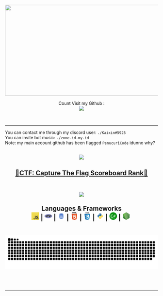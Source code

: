 <p align="center"> 
	<img src="https://cdn.discordapp.com/attachments/907202627329220618/932198839773974608/Terima_kasih_sudah_menonton.gif" width="599" height="299">
</p>
<p align="center"> 
  Count Visit my Github :<br>
  <img src="https://profile-counter.glitch.me/GarudaID/count.svg" />
</p>
<p>&nbsp;</p>    

---  
You can contact me through my discord user: `./Kaixin#5925` <br>
You can invite bot music: `./zone-id.my.id`<br>
Note: my main account github has been flagged `PenucuriCode` idunno why?

  </h1>
<p align="center"><br>
  <a href="https://github.com/penucuriCode">
    <img src="https://lanyard-profile-readme.vercel.app/api/447411230098063362"/>
     </a>
</p>
<h2><p align="center"><a href="https://rasyidmf.com/Users/?id=1598">🦊CTF: Capture The Flag Scoreboard Rank🦊</a></p></h>
<p align="center"<a href="https://github.com/penucuriCode">
<br>
<img width=800 src="https://github-profile-trophy.vercel.app/?username=GarudaID&column=8&theme=gruvbox&no-frame=true"/>
</a></p>
<p align="center">
	<b>Languages & Frameworks</b>
	<br>
	<code><img height="25" src="https://raw.githubusercontent.com/github/explore/80688e429a7d4ef2fca1e82350fe8e3517d3494d/topics/javascript/javascript.png"></code>&nbsp;|
	<code><img height="25" src="https://raw.githubusercontent.com/github/explore/80688e429a7d4ef2fca1e82350fe8e3517d3494d/topics/php/php.png"></code>&nbsp;|
	<code><img height="25" src="https://raw.githubusercontent.com/github/explore/80688e429a7d4ef2fca1e82350fe8e3517d3494d/topics/sql/sql.png"></code>&nbsp;|
	<code><img height="25" src="https://raw.githubusercontent.com/github/explore/80688e429a7d4ef2fca1e82350fe8e3517d3494d/topics/html/html.png"></code>&nbsp;|
	<code><img height="25" src="https://raw.githubusercontent.com/github/explore/80688e429a7d4ef2fca1e82350fe8e3517d3494d/topics/css/css.png"></code>&nbsp;|
	<code><img height="25" src="https://raw.githubusercontent.com/github/explore/80688e429a7d4ef2fca1e82350fe8e3517d3494d/topics/python/python.png"></code>&nbsp;|
	<code><img height="25" src="https://raw.githubusercontent.com/github/explore/80688e429a7d4ef2fca1e82350fe8e3517d3494d/topics/csharp/csharp.png"></code>&nbsp;|
	<code><img height="25" src="https://raw.githubusercontent.com/github/explore/80688e429a7d4ef2fca1e82350fe8e3517d3494d/topics/nodejs/nodejs.png"></code>&nbsp;
	<br><br>
  <p align="center"<a href="https://zone-id.my.id/" target="_blank"><img src="https://github.com/SourCode-Z/Nhentai-Reader/blob/main/img/github-contribution-grid-snake.svg" target="_blank"></a></p>
</div>
<p>&nbsp;</p>    

---  
